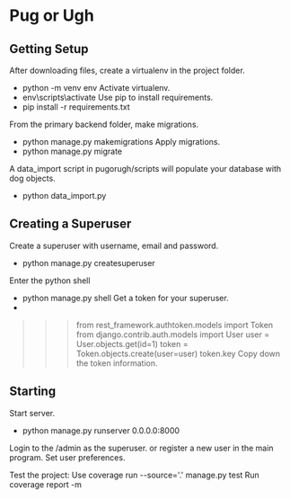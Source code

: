 # Pug or Ugh

## Getting Setup

After downloading files, create a virtualenv in the project folder.
- python -m venv env
Activate virtualenv.
- env\scripts\activate
Use pip to install requirements.
- pip install -r requirements.txt


From the primary backend folder, make migrations.
- python manage.py makemigrations
Apply migrations.
- python manage.py migrate

A data_import script in pugorugh/scripts will populate your database with dog objects.
- python data_import.py

## Creating a Superuser

Create a superuser with username, email and password.
- python manage.py createsuperuser

Enter the python shell
- python manage.py shell
Get a token for your superuser.
- 
>>> from rest_framework.authtoken.models import Token
>>> from django.contrib.auth.models import User
>>> user = User.objects.get(id=1)
>>> token = Token.objects.create(user=user)
>>> token.key
Copy down the token information.

## Starting

Start server.
- python manage.py runserver 0.0.0.0:8000

Login to the /admin as the superuser.
or register a new user in the main program.
Set user preferences.

Test the project:
Use coverage run --source='.' manage.py test
Run coverage report -m


